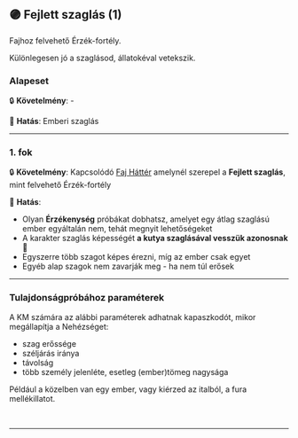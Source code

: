 ## 🟣 Fejlett szaglás (1)

<!-- tag: erzekfortely -->

Fajhoz felvehető Érzék-fortély.

Különlegesen jó a szaglásod, állatokéval vetekszik.

### Alapeset

🔒 **Követelmény**:  -

🌟 **Hatás**: Emberi szaglás

---
### 1. fok

🔒 **Követelmény**: Kapcsolódó [Faj Háttér](../021_faj_hatterek.md) amelynél szerepel a **Fejlett szaglás**, mint felvehető Érzék-fortély

🌟 **Hatás**:
- Olyan **Érzékenység** próbákat dobhatsz, amelyet egy átlag szaglású ember egyáltalán nem, tehát megnyit lehetőségeket
- A karakter szaglás képességét **a kutya szaglásával vesszük azonosnak** 🔆
- Egyszerre több szagot képes érezni, míg az ember csak egyet
- Egyéb alap szagok nem zavarják meg - ha nem túl erősek

---
### Tulajdonságpróbához paraméterek

A KM számára az alábbi paraméterek adhatnak kapaszkodót, mikor megállapítja a Nehézséget:

- szag erőssége
- széljárás iránya
- távolság
- több személy jelenléte, esetleg (ember)tömeg nagysága

Például a közelben van egy ember, vagy kiérzed az italból, a fura mellékillatot.

<br />

---
